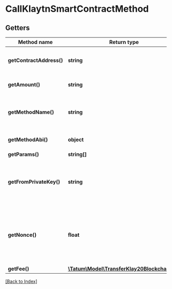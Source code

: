 # CallKlaytnSmartContractMethod

## Getters

Method name | Return type | Description | Notes
------------ | ------------- | ------------- | -------------
**getContractAddress()** | **string** | The address of the smart contract |
**getAmount()** | **string** | Amount of the assets to be sent. | [optional]
**getMethodName()** | **string** | Name of the method to invoke on smart contract. |
**getMethodAbi()** | **object** | ABI of the method to invoke. |
**getParams()** | **string[]** |  |
**getFromPrivateKey()** | **string** | Private key of sender address. Private key, or signature Id must be present. |
**getNonce()** | **float** | Nonce to be set to Klaytn transaction. If not present, last known nonce will be used. | [optional]
**getFee()** | [**\Tatum\Model\TransferKlay20BlockchainFee**](TransferKlay20BlockchainFee.md) |  | [optional]

[[Back to Index]](../index.md)
